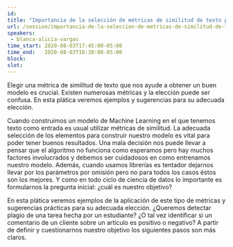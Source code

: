 ```yaml
---
id: 
title: "Importancia de la selección de métricas de similitud de texto para modelos de Machine Learning"
url: /session/importancia-de-la-seleccion-de-metricas-de-similitud-de-texto-para-modelos-de-machine-learning/
speakers:
 - blanca-alicia-vargas
time_start: 2020-08-03T17:45:00-05:00
time_end:   2020-08-03T18:30:00-05:00
block: 
slot: 
---
```


Elegir una métrica de similitud de texto que nos ayude a obtener un buen modelo es crucial. Existen numerosas métricas y la elección puede ser confusa. En esta plática veremos ejemplos y sugerencias para su adecuada elección.

Cuando construimos un modelo de Machine Learning en el que tenemos texto como entrada es usual utilizar métricas de similitud. La adecuada selección de los elementos para construir nuestro modelo es vital para poder tener buenos resultados. Una mala decisión nos puede llevar a pensar que el algoritmo no funciona como esperamos pero hay muchos factores involucrados y debemos ser cuidadosos en como entrenamos nuestro modelo. Además, cuando usamos librerías es tentador dejarnos llevar por los parámetros por omisión pero no para todos los casos éstos son los mejores. Y como en todo ciclo de ciencia de datos lo importante es formularnos la pregunta inicial: ¿cuál es nuestro objetivo?

En esta plática veremos ejemplos de la aplicación de este tipo de métricas y sugerencias prácticas para su adecuada elección. ¿Queremos detectar plagio de una tarea hecha por un estudiante? ¿O tal vez identificar si un comentario de un cliente sobre un artículo es positivo o negativo? A partir de definir y cuestionarnos nuestro objetivo los siguientes pasos son más claros.
